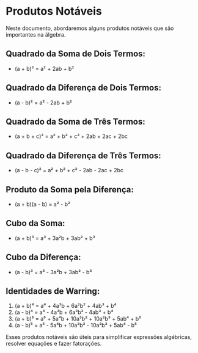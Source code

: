 # Produtos Notáveis

Neste documento, abordaremos alguns produtos notáveis que são importantes na álgebra.

## Quadrado da Soma de Dois Termos:
- (a + b)² = a² + 2ab + b²

## Quadrado da Diferença de Dois Termos:
- (a - b)² = a² - 2ab + b²

## Quadrado da Soma de Três Termos:
- (a + b + c)² = a² + b² + c² + 2ab + 2ac + 2bc

## Quadrado da Diferença de Três Termos:
- (a - b - c)² = a² + b² + c² - 2ab - 2ac + 2bc

## Produto da Soma pela Diferença:
- (a + b)(a - b) = a² - b²

## Cubo da Soma:
- (a + b)³ = a³ + 3a²b + 3ab² + b³

## Cubo da Diferença:
- (a - b)³ = a³ - 3a²b + 3ab² - b³

## Identidades de Warring:
1. (a + b)⁴ = a⁴ + 4a³b + 6a²b² + 4ab³ + b⁴
2. (a - b)⁴ = a⁴ - 4a³b + 6a²b² - 4ab³ + b⁴
3. (a + b)⁵ = a⁵ + 5a⁴b + 10a³b² + 10a²b³ + 5ab⁴ + b⁵
4. (a - b)⁵ = a⁵ - 5a⁴b + 10a³b² - 10a²b³ + 5ab⁴ - b⁵

Esses produtos notáveis são úteis para simplificar expressões algébricas, resolver equações e fazer fatorações.

